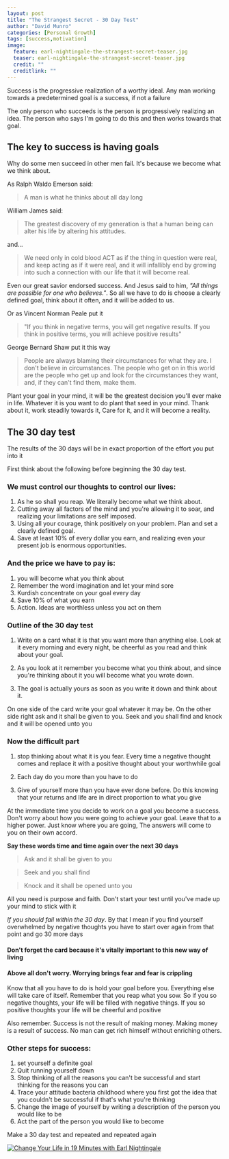 ```yaml
---
layout: post
title: "The Strangest Secret - 30 Day Test"
author: "David Munro"
categories: [Personal Growth]
tags: [success,motivation]
image:
  feature: earl-nightingale-the-strangest-secret-teaser.jpg
  teaser: earl-nightingale-the-strangest-secret-teaser.jpg
  credit: ""
  creditlink: ""
---
```


Success is the progressive realization of a worthy ideal. Any man working towards a predetermined goal is a success, if not a failure

The only person who succeeds is the person is progressively realizing an idea. The person who says I'm going to do this and then works towards that goal.

## The key to success is having goals

Why do some men succeed in other men fail. It's because we become what we think about.

As Ralph Waldo Emerson said:
> A man is what he thinks about all day long

William James said:
> The greatest discovery of my generation is that a human being can alter his life by altering his attitudes.

and...

> We need only in cold blood ACT as if the thing in question were real, and keep acting as if it were real, and it will infallibly end by growing into such a connection with our life that it will become real.

Even our great savior endorsed success. And Jesus said to him, *"All things are possible for one who believes."*. So all we have to do is choose a clearly defined goal, think about it often, and it will be added to us.

Or as Vincent Norman Peale put it
>"If you think in negative terms, you will get negative results. If you think in positive terms, you will achieve positive results"

George Bernard Shaw put it this way
> People are always blaming their circumstances for what they are. I don't believe in circumstances. The people who get on in this world are the people who get up and look for the circumstances they want, and, if they can't find them, make them.

Plant your goal in your mind, it will be the greatest decision you'll ever make in life. Whatever it is you want to do plant that seed in your mind. Thank about it, work steadily towards it, Care for it, and it will become a reality.


## The 30 day test
The results of the 30 days will be in exact proportion of the effort you put into it

First think about the following before beginning the 30 day test.

### We must control our thoughts to control our lives:
1. As he so shall you reap. We literally become what we think about.
2. Cutting away all factors of the mind and you're allowing it to soar, and realizing your limitations are self imposed.
3. Using all your courage, think positively on your problem. Plan and set a clearly defined goal.
4. Save at least 10% of every dollar you earn, and realizing even your present job is enormous opportunities.


### And the price we have to pay is:
1. you will become what you think about
2. Remember the word imagination and let your mind sore
3. Kurdish concentrate on your goal every day
4. Save 10% of what you earn 
5. Action. Ideas are worthless unless you act on them


### Outline of the 30 day test

1. Write on a card what it is that you want more than anything else. Look at it every morning and every night, be cheerful as you read and think about your goal.

2. As you look at it remember you become what you think about, and since you're thinking about it you will become what you wrote down.

3. The goal is actually yours as soon as you write it down and think about it.

On one side of the card write your goal whatever it may be. On the other side right ask and it shall be given to you. Seek and you shall find and knock and it will be opened unto you


### Now the difficult part

1. stop thinking about what it is you fear. Every time a negative thought comes and replace it with a positive thought about your worthwhile goal

2. Each day do you more than you have to do

3. Give of yourself more than you have ever done before. Do this knowing that your returns and life are in direct proportion to what you give


At the immediate time you decide to work on a goal you become a success. Don't worry about how you were going to achieve your goal. Leave that to a higher power. Just know where you are going, The answers will come to you on their own accord. 

__Say these words time and time again over the next 30 days__

> Ask and it shall be given to you

> Seek and you shall find

> Knock and it shall be opened unto you

All you need is purpose and faith. Don't start your test until you've made up your mind to stick with it

*If you should fail within the 30 day*. By that I mean if you find yourself overwhelmed by negative thoughts you have to start over again from that point and go 30 more days

#### Don't forget the card because it's vitally important to this new way of living

#### Above all don't worry. Worrying brings fear and fear is crippling

Know that all you have to do is hold your goal before you. Everything else will take care of itself. Remember that you reap what you sow. So if you so negative thoughts, your life will be filled with negative things. If you so positive thoughts your life will be cheerful and positive

Also remember. Success is not the result of making money. Making money is a result of success. No man can get rich himself without enriching others.


### Other steps for success:
1. set yourself a definite goal
2. Quit running yourself down 
3. Stop thinking of all the reasons you can't be successful and start thinking for the reasons you can
4. Trace your attitude bacteria childhood where you first got the idea that you couldn't be successful if that's what you're thinking
5. Change the image of yourself by writing a description of the person you would like to be
6. Act the part of the person you would like to become

Make a 30 day test and repeated and repeated again

[![Change Your Life in 19 Minutes with Earl Nightingale](http://livesensical.com/wp-content/uploads/2015/12/nightingale-ss-cover.jpg)](https://www.youtube.com/watch?v=EFhkdzj-x80)

